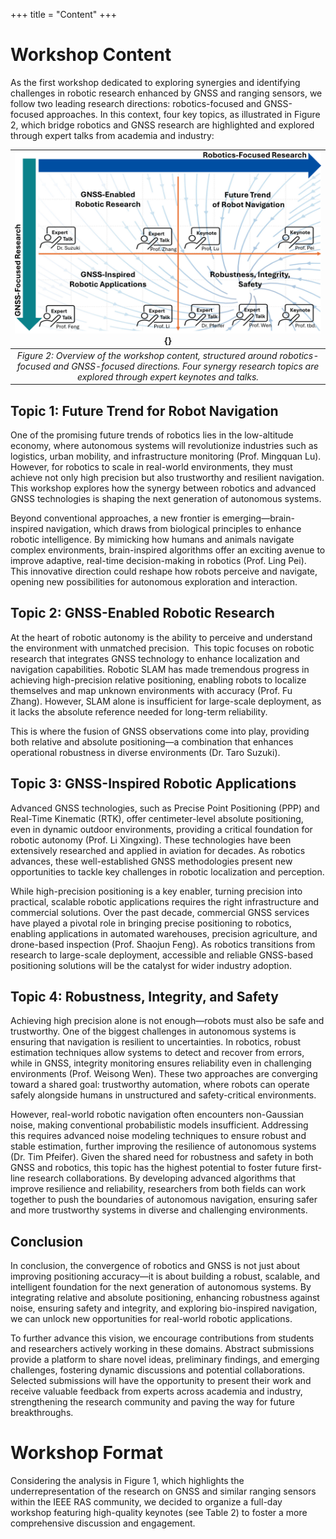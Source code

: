 +++
title = "Content"
+++


# Workshop Content

As the first workshop dedicated to exploring synergies and identifying challenges in robotic research enhanced by GNSS and ranging sensors, we follow two leading research directions: robotics-focused and GNSS-focused approaches. In this context, four key topics, as illustrated in Figure 2, which bridge robotics and GNSS research are highlighted and explored through expert talks from academia and industry:


| ![](content.png){} | 
|:--:| 
| *Figure 2: Overview of the workshop content, structured around robotics-focused and GNSS-focused directions. Four synergy research topics are explored through expert keynotes and talks.* |

## Topic 1: Future Trend for Robot Navigation

One of the promising future trends of robotics lies in the low-altitude economy, where autonomous systems will revolutionize industries such as logistics, urban mobility, and infrastructure monitoring (Prof. Mingquan Lu). However, for robotics to scale in real-world environments, they must achieve not only high precision but also trustworthy and resilient navigation. This workshop explores how the synergy between robotics and advanced GNSS technologies is shaping the next generation of autonomous systems. 

Beyond conventional approaches, a new frontier is emerging—brain-inspired navigation, which draws from biological principles to enhance robotic intelligence. By mimicking how humans and animals navigate complex environments, brain-inspired algorithms offer an exciting avenue to improve adaptive, real-time decision-making in robotics (Prof. Ling Pei). This innovative direction could reshape how robots perceive and navigate, opening new possibilities for autonomous exploration and interaction.

## Topic 2: GNSS-Enabled Robotic Research
At the heart of robotic autonomy is the ability to perceive and understand the environment with unmatched precision.  This topic focuses on robotic research that integrates GNSS technology to enhance localization and navigation capabilities. Robotic SLAM has made tremendous progress in achieving high-precision relative positioning, enabling robots to localize themselves and map unknown environments with accuracy (Prof. Fu Zhang). However, SLAM alone is insufficient for large-scale deployment, as it lacks the absolute reference needed for long-term reliability.

This is where the fusion of GNSS observations come into play, providing both relative and absolute positioning—a combination that enhances operational robustness in diverse environments (Dr. Taro Suzuki).

## Topic 3: GNSS-Inspired Robotic Applications

Advanced GNSS technologies, such as Precise Point Positioning (PPP) and Real-Time Kinematic (RTK), offer centimeter-level absolute positioning, even in dynamic outdoor environments, providing a critical foundation for robotic autonomy (Prof. Li Xingxing). These technologies have been extensively researched and applied in aviation for decades. As robotics advances, these well-established GNSS methodologies present new opportunities to tackle key challenges in robotic localization and perception.

While high-precision positioning is a key enabler, turning precision into practical, scalable robotic applications requires the right infrastructure and commercial solutions. Over the past decade, commercial GNSS services have played a pivotal role in bringing precise positioning to robotics, enabling applications in automated warehouses, precision agriculture, and drone-based inspection (Prof. Shaojun Feng). As robotics transitions from research to large-scale deployment, accessible and reliable GNSS-based positioning solutions will be the catalyst for wider industry adoption.

## Topic 4: Robustness, Integrity, and Safety

Achieving high precision alone is not enough—robots must also be safe and trustworthy. One of the biggest challenges in autonomous systems is ensuring that navigation is resilient to uncertainties. In robotics, robust estimation techniques allow systems to detect and recover from errors, while in GNSS, integrity monitoring ensures reliability even in challenging environments (Prof. Weisong Wen). These two approaches are converging toward a shared goal: trustworthy automation, where robots can operate safely alongside humans in unstructured and safety-critical environments.

However, real-world robotic navigation often encounters non-Gaussian noise, making conventional probabilistic models insufficient. Addressing this requires advanced noise modeling techniques to ensure robust and stable estimation, further improving the resilience of autonomous systems (Dr. Tim Pfeifer). Given the shared need for robustness and safety in both GNSS and robotics, this topic has the highest potential to foster future first-line research collaborations. By developing advanced algorithms that improve resilience and reliability, researchers from both fields can work together to push the boundaries of autonomous navigation, ensuring safer and more trustworthy systems in diverse and challenging environments.

## Conclusion

In conclusion, the convergence of robotics and GNSS is not just about improving positioning accuracy—it is about building a robust, scalable, and intelligent foundation for the next generation of autonomous systems. By integrating relative and absolute positioning, enhancing robustness against noise, ensuring safety and integrity, and exploring bio-inspired navigation, we can unlock new opportunities for real-world robotic applications.

To further advance this vision, we encourage contributions from students and researchers actively working in these domains. Abstract submissions provide a platform to share novel ideas, preliminary findings, and emerging challenges, fostering dynamic discussions and potential collaborations. Selected submissions will have the opportunity to present their work and receive valuable feedback from experts across academia and industry, strengthening the research community and paving the way for future breakthroughs.

# Workshop Format

Considering the analysis in Figure 1, which highlights the underrepresentation of the research on GNSS and similar ranging sensors within the IEEE RAS community, we decided to organize a full-day workshop featuring high-quality keynotes (see Table 2) to foster a more comprehensive discussion and engagement.